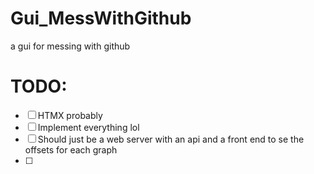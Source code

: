 # Gui_MessWithGithub
a gui for messing with github

# TODO:
- [ ] HTMX probably
- [ ] Implement everything lol
- [ ] Should just be a web server with an api and a front end to se the offsets for each graph
- [ ] 
